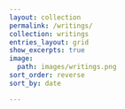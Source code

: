```yaml
---
layout: collection
permalink: /writings/
collection: writings
entries_layout: grid
show_excerpts: true
image:
  path: images/writings.png
sort_order: reverse
sort_by: date

---
```



